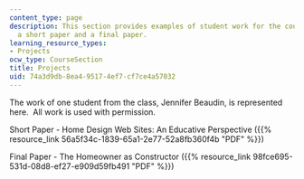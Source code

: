 ```yaml
---
content_type: page
description: This section provides examples of student work for the course, including
  a short paper and a final paper.
learning_resource_types:
- Projects
ocw_type: CourseSection
title: Projects
uid: 74a3d9db-8ea4-9517-4ef7-cf7ce4a57032
---
```


The work of one student from the class, Jennifer Beaudin, is represented here.  All work is used with permission.

Short Paper - Home Design Web Sites: An Educative Perspective ({{% resource_link 56a5f34c-1839-65a1-2e77-52a8fb360f4b "PDF" %}})

Final Paper - The Homeowner as Constructor ({{% resource_link 98fce695-531d-08d8-ef27-e909d59fb491 "PDF" %}})